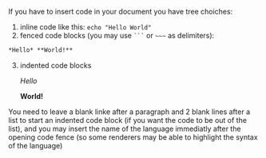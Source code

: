 If you have to insert code in your document you have tree choiches:

 1. inline code like this: `echo "Hello World"`
 2. fenced code blocks (you may use ` ``` ` or `~~~` 
   as delimiters): 
``` markdown
*Hello* **World!**
```
 3. indented code blocks


    *Hello* 
    
    **World!**

You need to leave a blank linke after a paragraph and 2 blank lines after a list to start an indented code block (if you want the code to be out of the list), and you may insert the name of the language immediatly after the opening code fence (so some renderers may be able to highlight the syntax of the language)